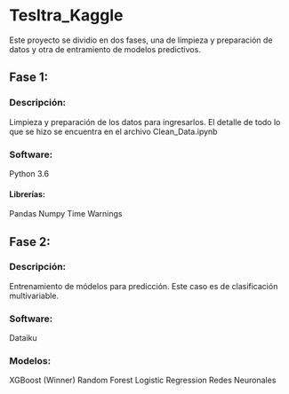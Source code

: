 # Tesltra_Kaggle
Este proyecto se dividio en dos fases, una de limpieza y preparación de datos y otra de entramiento de modelos predictivos.

## Fase 1:
### Descripción:
Limpieza y preparación de los datos para ingresarlos. El detalle de todo lo que se hizo se encuentra en el archivo Clean_Data.ipynb
### Software:
Python 3.6 
#### Librerías:
Pandas
Numpy
Time
Warnings


## Fase 2:
### Descripción:
Entrenamiento de módelos para predicción. Este caso es de clasificación multivariable.
### Software:
Dataiku
### Modelos:
XGBoost (Winner)
Random Forest
Logistic Regression
Redes Neuronales
